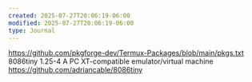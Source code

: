 ```yaml
---
created: 2025-07-27T20:06:19-06:00
modified: 2025-07-27T20:06:19-06:00
type: Journal
---
```


https://github.com/pkgforge-dev/Termux-Packages/blob/main/pkgs.txt
 8086tiny  1.25-4  A PC XT-compatible emulator/virtual machine  https://github.com/adriancable/8086tiny
